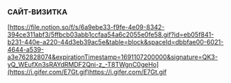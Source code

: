 ### САЙТ-ВИЗИТКА

[https://file.notion.so/f/s/6a9ebe33-f9fe-4e09-8342-394ce311abf3/5ffbcb03abb1ccfaa54a6c2055e0fe58.gif?id=eb05f841-b231-440e-a220-44d3eb39ac5e&table=block&spaceId=dbbfae00-6021-4644-a539-a3e762828074&expirationTimestamp=1691107200000&signature=QK3-yQ_WEufXn3sRAYdRMDF2Qni-z_-T8TWgnC0geHo](https://i.gifer.com/E7Gt.gif)https://i.gifer.com/E7Gt.gif
